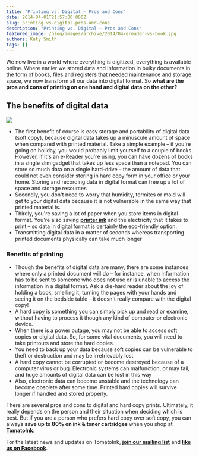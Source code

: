 ```yaml
---
title: "Printing vs. Digital – Pros and Cons"
date: 2014-04-01T21:57:00.000Z
slug: printing-vs-digital-pros-and-cons
description: "Printing vs. Digital – Pros and Cons"
featured_image: /blog/images/archive/2014/04/ereader-vs-book.jpg
authors: Katy Smith
tags: []
---
```


We now live in a world where everything is digitized, everything is available online. Where earlier we stored data and information in bulky documents in the form of books, files and registers that needed maintenance and storage space, we now transform all our data into digital format. So **what are the pros and cons of printing on one hand and digital data on the other?**

## The benefits of digital data

[![](/blog/images/archive/2014/04/ereader-vs-book.jpg)](/blog/images/archive/2014/04/ereader-vs-book.jpg)

* The first benefit of course is easy storage and portability of digital data (soft copy), because digital data takes up a minuscule amount of space when compared with printed material. Take a simple example – if you're going on holiday, you would probably limit yourself to a couple of books. However, if it's an e-Reader you're using, you can have dozens of books in a single slim gadget that takes up less space than a notepad. You can store so much data on a single hard-drive – the amount of data that could not even consider storing in hard copy form in your office or your home. Storing and recording data in digital format can free up a lot of space and storage resources
* Secondly, you don't need to worry that humidity, termites or mold will get to your digital data because it is not vulnerable in the same way that printed material is.
* Thirdly, you're saving a lot of paper when you store items in digital format. You're also saving **[printer ink](https://www.tomatoink.com/)** and the electricity that it takes to print – so data in digital format is certainly the eco-friendly option.
* Transmitting digital data in a matter of seconds whereas transporting printed documents physically can take much longer

### Benefits of printing

* Though the benefits of digital data are many, there are some instances where only a printed document will do – for instance, when information has to be sent to someone who does not use or is unable to access the information in a digital format. Ask a die-hard reader about the joy of holding a book, smelling it, turning the pages with your hands and seeing it on the bedside table – it doesn't really compare with the digital copy!
* A hard copy is something you can simply pick up and read or examine, without having to process it though any kind of computer or electronic device.
* When there is a power outage, you may not be able to access soft copies or digital data. So, for some vital documents, you will need to take printouts and store the hard copies.
* You need to back up your data because soft copies can be vulnerable to theft or destruction and may be irretrievably lost
* A hard copy cannot be corrupted or become destroyed because of a computer virus or bug. Electronic systems can malfunction, or may fail, and huge amounts of digital data can be lost in this way
* Also, electronic data can become unstable and the technology can become obsolete after some time. Printed hard copies will survive longer if handled and stored properly.

There are several pros and cons to digital and hard copy prints. Ultimately, it really depends on the person and their situation when deciding which is best. But if you are a person who prefers hard copy over soft copy, you can always **save up to 80% on ink & toner cartridges** when you shop at [**TomatoInk**](https://www.tomatoink.com/).

For the latest news and updates on TomatoInk, **[join our mailing list](https://www.tomatoink.com/welcome/subscribe/?email=&subscriber%5Ffirstname=)** and **[like us on Facebook](https://www.facebook.com/tomatoinktoner)**.